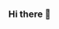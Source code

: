 ### Hi there 👋

<!--
**ahithoyeboah/ahithoyeboah** is a ✨ _special_ ✨ repository because its `README.md` (this file) appears on your GitHub profile.

Here are some ideas to get you started:

- 🔭 I’m currently studying a Master of Science in Financial Technology at the University of Aberdeen ...
- 🌱 I’m currently learning Advances in Machine Learning in Finance...
- 👯 I’m looking to collaborate on ...
- 🤔 I’m looking for help with ...
- 💬 Ask me about ...
- 📫 How to reach me: ...
![GitHub all releases](https://img.shields.io/github/downloads/ahithoyeboah/ahithoyeboah/total?label=LinkedIn&logo=LinkedIn&style=social)
- 😄 Pronouns: ...
- ⚡ Fun fact: ...
-->
